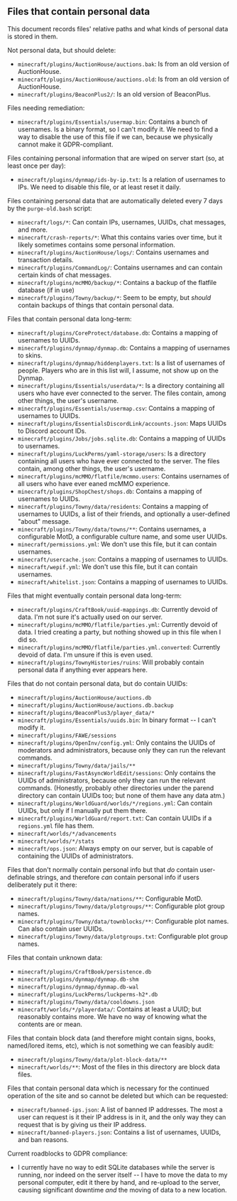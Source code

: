 Files that contain personal data
--------------------------------
This document records files' relative paths and what kinds of personal data is stored in them.

Not personal data, but should delete:
* `minecraft/plugins/AuctionHouse/auctions.bak`: Is from an old version of AuctionHouse.
* `minecraft/plugins/AuctionHouse/auctions.old`: Is from an old version of AuctionHouse.
* `minecraft/plugins/BeaconPlus2/`: Is an old version of BeaconPlus.

Files needing remediation:
* `minecraft/plugins/Essentials/usermap.bin`: Contains a bunch of usernames.  Is a binary format, so I can't modify it.  We need to find a way to disable the use of this file if we can, because we physically cannot make it GDPR-compliant.

Files containing personal information that are wiped on server start (so, at least once per day):
* `minecraft/plugins/dynmap/ids-by-ip.txt`: Is a relation of usernames to IPs.  We need to disable this file, or at least reset it daily.

Files containing personal data that are automatically deleted every 7 days by the `purge-old.bash` script:
* `minecraft/logs/*`: Can contain IPs, usernames, UUIDs, chat messages, and more.
* `minecraft/crash-reports/*`: What this contains varies over time, but it likely sometimes contains some personal information.
* `minecraft/plugins/AuctionHouse/logs/`: Contains usernames and transaction details.
* `minecraft/plugins/CommandLog/`: Contains usernames and can contain certain kinds of chat messages.
* `minecraft/plugins/mcMMO/backup/*`: Contains a backup of the flatfile database (if in use)
* `minecraft/plugins/Towny/backup/*`: Seem to be empty, but *should* contain backups of things that contain personal data.

Files that contain personal data long-term:
* `minecraft/plugins/CoreProtect/database.db`: Contains a mapping of usernames to UUIDs.
* `minecraft/plugins/dynmap/dynmap.db`: Contains a mapping of usernames to skins.
* `minecraft/plugins/dynmap/hiddenplayers.txt`: Is a list of usernames of people.  Players who are in this list will, I assume, not show up on the Dynmap.
* `minecraft/plugins/Essentials/userdata/*`: Is a directory containing all users who have ever connected to the server.  The files contain, among other things, the user's username.
* `minecraft/plugins/Essentials/usermap.csv`: Contains a mapping of usernames to UUIDs.
* `minecraft/plugins/EssentialsDiscordLink/accounts.json`: Maps UUIDs to Discord account IDs.
* `minecraft/plugins/Jobs/jobs.sqlite.db`: Contains a mapping of UUIDs to usernames.
* `minecraft/plugins/LuckPerms/yaml-storage/users`: Is a directory containing all users who have ever connected to the server.  The files contain, among other things, the user's username.
* `minecraft/plugins/mcMMO/flatfile/mcmmo.users`: Contains usernames of all users who have ever eaned mcMMO experience.
* `minecraft/plugins/ShopChest/shops.db`: Contains a mapping of usernames to UUIDs.
* `minecraft/plugins/Towny/data/residents`: Contains a mapping of usernames to UUIDs, a list of their friends, and optionally a user-defined "about" message.
* `minecraft/plugins/Towny/data/towns/**`: Contains usernames, a configurable MotD, a configurable culture name, and some user UUIDs.
* `minecraft/permissions.yml`: We don't use this file, but it can contain usernames.
* `minecraft/usercache.json`: Contains a mapping of usernames to UUIDs.
* `minecraft/wepif.yml`: We don't use this file, but it can contain usernames.
* `minecraft/whitelist.json`: Contains a mapping of usernames to UUIDs.

Files that might eventually contain personal data long-term:
* `minecraft/plugins/CraftBook/uuid-mappings.db`: Currently devoid of data.  I'm not sure it's actually used on our server.
* `minecraft/plugins/mcMMO/flatfile/parties.yml`: Currently devoid of data.  I tried creating a party, but nothing showed up in this file when I did so.
* `minecraft/plugins/mcMMO/flatfile/parties.yml.converted`: Currently devoid of data.  I'm unsure if this is even used.
* `minecraft/plugins/TownyHistories/ruins`: Will probably contain personal data if anything ever appears here.

Files that do not contain personal data, but do contain UUIDs:
* `minecraft/plugins/AuctionHouse/auctions.db`
* `minecraft/plugins/AuctionHouse/auctions.db.backup`
* `minecraft/plugins/BeaconPlus3/player_data/*`
* `minecraft/plugins/Essentials/uuids.bin`: In binary format -- I can't modify it.
* `minecraft/plugins/FAWE/sessions`
* `minecraft/plugins/OpenInv/config.yml`: Only contains the UUIDs of moderators and administrators, because only they can run the relevant commands.
* `minecraft/plugins/Towny/data/jails/**`
* `minecraft/plugins/FastAsyncWorldEdit/sessions`: Only contains the UUIDs of administrators, because only they can run the relevant commands.  (Honestly, probably other directories under the parend directory can contain UUIDs too;  but none of them have any data atm.)
* `minecraft/plugins/WorldGuard/worlds/*/regions.yml`: Can contain UUIDs, but only if I manually put them there.
* `minecraft/plugins/WorldGuard/report.txt`: Can contain UUIDs if a `regions.yml` file has them.
* `minecraft/worlds/*/advancements`
* `minecraft/worlds/*/stats`
* `minecraft/ops.json`: Always empty on our server, but is capable of containing the UUIDs of administrators.

Files that don't normally contain personal info but that *do* contain user-definable strings, and therefore *can* contain personal info if users deliberately put it there:
* `minecraft/plugins/Towny/data/nations/**`: Configurable MotD.
* `minecraft/plugins/Towny/data/plotgroups/**`: Configurable plot group names.
* `minecraft/plugins/Towny/data/townblocks/**`: Configurable plot names.  Can also contain user UUIDs.
* `minecraft/plugins/Towny/data/plotgroups.txt`: Configurable plot group names.

Files that contain unknown data:
* `minecraft/plugins/CraftBook/persistence.db`
* `minecraft/plugins/dynmap/dynmap.db-shm`
* `minecraft/plugins/dynmap/dynmap.db-wal`
* `minecraft/plugins/LuckPerms/luckperms-h2*.db`
* `minecraft/plugins/Towny/data/cooldowns.json`
* `minecraft/worlds/*/playerdata/`: Contains at least a UUID;  but reasonably contains more.  We have no way of knowing what the contents are or mean.

Files that contain block data (and therefore might contain signs, books, named/lored items, etc), which is not something we can feasibly audit:
* `minecraft/plugins/Towny/data/plot-block-data/**`
* `minecraft/worlds/**`: Most of the files in this directory are block data files.

Files that contain personal data which is necessary for the continued operation of the site and so cannot be deleted but which can be requested:
* `minecraft/banned-ips.json`: A list of banned IP addresses.  The most a user can request is it their IP address is in it, and the only way they can request that is by giving us their IP address.
* `minecraft/banned-players.json`: Contains a list of usernames, UUIDs, and ban reasons.

Current roadblocks to GDPR compliance:
* I currently have no way to edit SQLite databases while the server is running, nor indeed on the server itself -- I have to move the data to my personal computer, edit it there by hand, and re-upload to the server, causing significant downtime *and* the moving of data to a new location.
